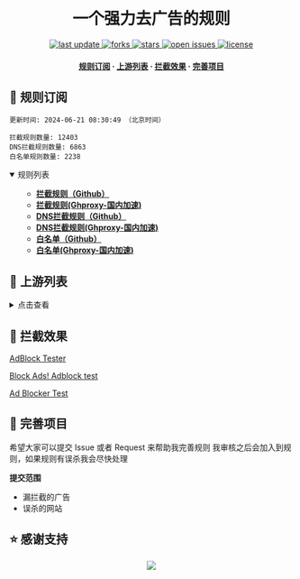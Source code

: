 <div align="center">
<h1 align="center"><br>一个强力去广告的规则</h1>
<p>
  <a href="https://github.com/8680/GOODBYEADS">
    <img src="https://img.shields.io/github/last-commit/8680/GOODBYEADS?style=flat-square" alt="last update" />
  </a>
  <a href="https://github.com/8680/GOODBYEADS">
    <img src="https://img.shields.io/github/forks/8680/GOODBYEADS?style=flat-square" alt="forks" />
  </a>
  <a href="https://github.com/8680/GOODBYEADS">
    <img src="https://img.shields.io/github/stars/8680/GOODBYEADS?style=flat-square" alt="stars" />
  </a>
  <a href="https://github.com/8680/GOODBYEADS/issues/">
    <img src="https://img.shields.io/github/issues/8680/GOODBYEADS?style=flat-square" alt="open issues" />
  </a>
  <a href="https://github.com/8680/GOODBYEADS">
    <img src="https://img.shields.io/github/license/8680/GOODBYEADS?style=flat-square" alt="license" />
  </a>
</p>

<h4>
    <a href="#a">规则订阅</a>
  <span> · </span>
    <a href="#b">上游列表</a>
  <span> · </span>
    <a href="#c">拦截效果</a>
  <span> · </span>
    <a href="#d">完善项目</a>
  </h4>

</div>

<h2 id="a">🎯 规则订阅</h2>

```
更新时间: 2024-06-21 08:30:49 （北京时间） 

拦截规则数量: 12403 
DNS拦截规则数量: 6863 
白名单规则数量: 2238 
``` 
<details open>
<summary>规则列表</summary>
<ul>

- **[拦截规则（Github）](https://raw.githubusercontent.com/qq5460168/666/master/rules.txt)**
- **[拦截规则(Ghproxy-国内加速)](https://mirror.ghproxy.com/raw.githubusercontent.com/qq5460168/666/master/rules.txt)**
- **[DNS拦截规则（Github）](https://raw.githubusercontent.com/qq5460168/666/master/dns.txt)**
- **[DNS拦截规则(Ghproxy-国内加速)](https://mirror.ghproxy.com/raw.githubusercontent.com/qq5460168/666/master/dns.txt/)**
- **[白名单（Github）](https://raw.githubusercontent.com/qq5460168/666/master/allow.txt)**
- **[白名单(Ghproxy-国内加速)](https://mirror.ghproxy.com/raw.githubusercontent.com/qq5460168/666/master/allow.txt)**

</ul>
</details>

<h2 id="b">📔 上游列表</h2>
<details>
<summary>点击查看</summary>
<ul>

</ul>
</details>

<h2 id="c">🚫 拦截效果</h2>

[AdBlock Tester](https://adblock-tester.com)

[Block Ads! Adblock test](https://blockads.fivefilters.org/)

[Ad Blocker Test](https://d3ward.github.io/toolz/adblock.html)

<h2 id="d">💬 完善项目</h2>

希望大家可以提交 Issue 或者 Request 来帮助我完善规则 我审核之后会加入到规则，如果规则有误杀我会尽快处理

**提交范围**

- 漏拦截的广告
- 误杀的网站

## ⭐ 感谢支持
<p align='center'>
  <a href="https://github.com/8680/GOODBYEADS/stargazers">
    <img src="https://api.star-history.com/svg?repos=8680/GOODBYEADS&type=Date">
  </a>
</p>






